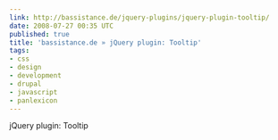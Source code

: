 ```yaml
---
link: http://bassistance.de/jquery-plugins/jquery-plugin-tooltip/
date: 2008-07-27 00:35 UTC
published: true
title: 'bassistance.de » jQuery plugin: Tooltip'
tags:
- css
- design
- development
- drupal
- javascript
- panlexicon
---
```


jQuery plugin: Tooltip
